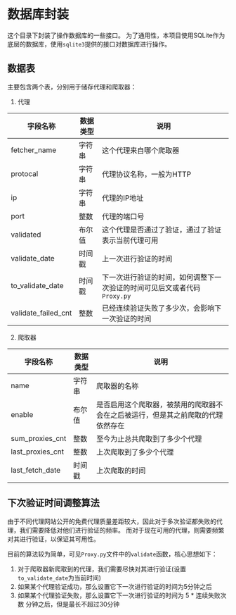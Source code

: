 # 数据库封装

这个目录下封装了操作数据库的一些接口。
为了通用性，本项目使用SQLite作为底层的数据库，使用`sqlite3`提供的接口对数据库进行操作。

## 数据表

主要包含两个表，分别用于储存代理和爬取器：

1. 代理

| 字段名称            | 数据类型 | 说明                                                                     |
|---------------------|----------|--------------------------------------------------------------------------|
| fetcher_name        | 字符串   | 这个代理来自哪个爬取器                                                   |
| protocal            | 字符串   | 代理协议名称，一般为HTTP                                                 |
| ip                  | 字符串   | 代理的IP地址                                                             |
| port                | 整数     | 代理的端口号                                                             |
| validated           | 布尔值   | 这个代理是否通过了验证，通过了验证表示当前代理可用                       |
| validate_date       | 时间戳   | 上一次进行验证的时间                                                     |
| to_validate_date    | 时间戳   | 下一次进行验证的时间，如何调整下一次验证的时间可见后文或者代码`Proxy.py` |
| validate_failed_cnt | 整数     | 已经连续验证失败了多少次，会影响下一次验证的时间                         |

2. 爬取器

| 字段名称         | 数据类型 | 说明                                                                             |
|------------------|----------|----------------------------------------------------------------------------------|
| name             | 字符串   | 爬取器的名称                                                                     |
| enable           | 布尔值   | 是否启用这个爬取器，被禁用的爬取器不会在之后被运行，但是其之前爬取的代理依然存在 |
| sum_proxies_cnt  | 整数     | 至今为止总共爬取到了多少个代理                                                   |
| last_proxies_cnt | 整数     | 上次爬取到了多少个代理                                                           |
| last_fetch_date  | 时间戳   | 上次爬取的时间                                                                   |

## 下次验证时间调整算法

由于不同代理网站公开的免费代理质量差距较大，因此对于多次验证都失败的代理，我们需要降低对他们进行验证的频率。
而对于现在可用的代理，则需要频繁对其进行验证，以保证其可用性。

目前的算法较为简单，可见`Proxy.py`文件中的`validate`函数，核心思想如下：

1. 对于爬取器新爬取到的代理，我们需要尽快对其进行验证(设置`to_validate_date`为当前时间)
2. 如果某个代理验证成功，那么设置它下一次进行验证的时间为5分钟之后
3. 如果某个代理验证失败，那么设置它下一次进行验证的时间为 5 * 连续失败次数 分钟之后，但是最长不超过30分钟
